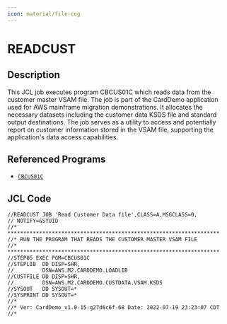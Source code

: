 ```yaml
---
icon: material/file-cog
---
```

# READCUST

## Description
This JCL job executes program CBCUS01C which reads data from the customer master VSAM file. The job is part of the CardDemo application used for AWS mainframe migration demonstrations. It allocates the necessary datasets including the customer data KSDS file and standard output destinations. The job serves as a utility to access and potentially report on customer information stored in the VSAM file, supporting the application's data access capabilities.

## Referenced Programs
- [`CBCUS01C`](/CBCUS01C.md)

## JCL Code
```jcl
//READCUST JOB 'Read Customer Data file',CLASS=A,MSGCLASS=0,
// NOTIFY=&SYUID
//* *******************************************************************
//* RUN THE PROGRAM THAT READS THE CUSTOMER MASTER VSAM FILE
//* *******************************************************************
//STEP05 EXEC PGM=CBCUS01C
//STEPLIB  DD DISP=SHR,
//         DSN=AWS.M2.CARDDEMO.LOADLIB
//CUSTFILE DD DISP=SHR,
//         DSN=AWS.M2.CARDDEMO.CUSTDATA.VSAM.KSDS
//SYSOUT   DD SYSOUT=*
//SYSPRINT DD SYSOUT=*
//*
//* Ver: CardDemo_v1.0-15-g27d6c6f-68 Date: 2022-07-19 23:23:07 CDT
//*

```